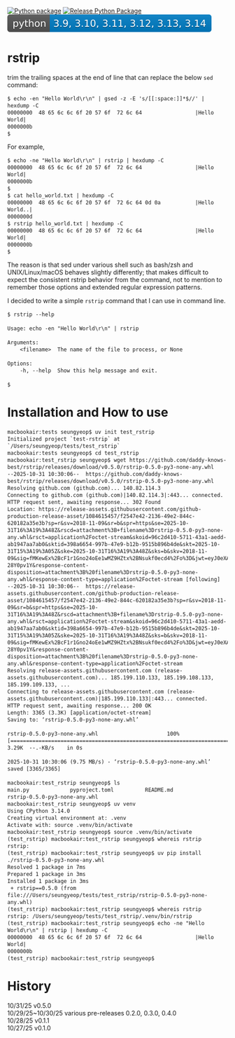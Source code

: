 [![Python package](https://github.com/daddy-knows-best/rstrip/actions/workflows/python-package.yml/badge.svg)](https://github.com/daddy-knows-best/rstrip/actions/workflows/python-package.yml)
[![Release Python Package](https://github.com/daddy-knows-best/rstrip/actions/workflows/release.yml/badge.svg)](https://github.com/daddy-knows-best/rstrip/actions/workflows/release.yml)
![](https://github.com/daddy-knows-best/rstrip/blob/main/pybadge.svg)

# rstrip

trim the trailing spaces at the end of line that can replace the below `sed` command:

```
$ echo -en "Hello World\r\n" | gsed -z -E 's/[[:space:]]*$//' | hexdump -C
00000000  48 65 6c 6c 6f 20 57 6f  72 6c 64                 |Hello World|
0000000b
$
```

For example,

```
$ echo -ne "Hello World\r\n" | rstrip | hexdump -C
00000000  48 65 6c 6c 6f 20 57 6f  72 6c 64                 |Hello World|
0000000b
$
$ cat hello_world.txt | hexdump -C
00000000  48 65 6c 6c 6f 20 57 6f  72 6c 64 0d 0a           |Hello World..|
0000000d
$ rstrip hello_world.txt | hexdump -C
00000000  48 65 6c 6c 6f 20 57 6f  72 6c 64                 |Hello World|
0000000b
$
```

The reason is that sed under various shell such as bash/zsh and UNIX/Linux/macOS behaves slightly differently; that makes difficult to expect the consistent rstrip behavior from the command, not to mention to remember those options and extended regular expression patterns.

I decided to write a simple `rstrip` command that I can use in command line.

```
$ rstrip --help

Usage: echo -en "Hello World\r\n" | rstrip

Arguments:
    <filename>  The name of the file to process, or None

Options:
    -h, --help  Show this help message and exit.

$
```

# Installation and How to use

```
macbookair:tests seungyeop$ uv init test_rstrip
Initialized project `test-rstrip` at `/Users/seungyeop/tests/test_rstrip`
macbookair:tests seungyeop$ cd test_rstrip
macbookair:test_rstrip seungyeop$ wget https://github.com/daddy-knows-best/rstrip/releases/download/v0.5.0/rstrip-0.5.0-py3-none-any.whl
--2025-10-31 10:30:06--  https://github.com/daddy-knows-best/rstrip/releases/download/v0.5.0/rstrip-0.5.0-py3-none-any.whl
Resolving github.com (github.com)... 140.82.114.3
Connecting to github.com (github.com)|140.82.114.3|:443... connected.
HTTP request sent, awaiting response... 302 Found
Location: https://release-assets.githubusercontent.com/github-production-release-asset/1084615457/f2547e42-2136-49e2-844c-620182a35e3b?sp=r&sv=2018-11-09&sr=b&spr=https&se=2025-10-31T16%3A19%3A48Z&rscd=attachment%3B+filename%3Drstrip-0.5.0-py3-none-any.whl&rsct=application%2Foctet-stream&skoid=96c2d410-5711-43a1-aedd-ab1947aa7ab0&sktid=398a6654-997b-47e9-b12b-9515b896b4de&skt=2025-10-31T15%3A19%3A05Z&ske=2025-10-31T16%3A19%3A48Z&sks=b&skv=2018-11-09&sig=fMKewEx%2BcF1r1Gno24oEe1wMZ9HZtx%2BNsukf0ecd4%2Fo%3D&jwt=eyJ0eXAiOiJKV1QiLCJhbGciOiJIUzI1NiJ9.eyJpc3MiOiJnaXRodWIuY29tIiwiYXVkIjoicmVsZWFzZS1hc3NldHMuZ2l0aHVidXNlcmNvbnRlbnQuY29tIiwia2V5Ijoia2V5MSIsImV4cCI6MTc2MTkyNDkwNiwibmJmIjoxNzYxOTI0NjA2LCJwYXRoIjoicmVsZWFzZWFzc2V0cHJvZHVjdGlvbi5ibG9iLmNvcmUud2luZG93cy5uZXQifQ.FU2p7kAlwzFyjC3b3VwSSL8FcBSxbpu9pv-28Y0pv1Y&response-content-disposition=attachment%3B%20filename%3Drstrip-0.5.0-py3-none-any.whl&response-content-type=application%2Foctet-stream [following]
--2025-10-31 10:30:06--  https://release-assets.githubusercontent.com/github-production-release-asset/1084615457/f2547e42-2136-49e2-844c-620182a35e3b?sp=r&sv=2018-11-09&sr=b&spr=https&se=2025-10-31T16%3A19%3A48Z&rscd=attachment%3B+filename%3Drstrip-0.5.0-py3-none-any.whl&rsct=application%2Foctet-stream&skoid=96c2d410-5711-43a1-aedd-ab1947aa7ab0&sktid=398a6654-997b-47e9-b12b-9515b896b4de&skt=2025-10-31T15%3A19%3A05Z&ske=2025-10-31T16%3A19%3A48Z&sks=b&skv=2018-11-09&sig=fMKewEx%2BcF1r1Gno24oEe1wMZ9HZtx%2BNsukf0ecd4%2Fo%3D&jwt=eyJ0eXAiOiJKV1QiLCJhbGciOiJIUzI1NiJ9.eyJpc3MiOiJnaXRodWIuY29tIiwiYXVkIjoicmVsZWFzZS1hc3NldHMuZ2l0aHVidXNlcmNvbnRlbnQuY29tIiwia2V5Ijoia2V5MSIsImV4cCI6MTc2MTkyNDkwNiwibmJmIjoxNzYxOTI0NjA2LCJwYXRoIjoicmVsZWFzZWFzc2V0cHJvZHVjdGlvbi5ibG9iLmNvcmUud2luZG93cy5uZXQifQ.FU2p7kAlwzFyjC3b3VwSSL8FcBSxbpu9pv-28Y0pv1Y&response-content-disposition=attachment%3B%20filename%3Drstrip-0.5.0-py3-none-any.whl&response-content-type=application%2Foctet-stream
Resolving release-assets.githubusercontent.com (release-assets.githubusercontent.com)... 185.199.110.133, 185.199.108.133, 185.199.109.133, ...
Connecting to release-assets.githubusercontent.com (release-assets.githubusercontent.com)|185.199.110.133|:443... connected.
HTTP request sent, awaiting response... 200 OK
Length: 3365 (3.3K) [application/octet-stream]
Saving to: ‘rstrip-0.5.0-py3-none-any.whl’

rstrip-0.5.0-py3-none-any.whl                      100%[==============================================================================================================>]   3.29K  --.-KB/s    in 0s

2025-10-31 10:30:06 (9.75 MB/s) - ‘rstrip-0.5.0-py3-none-any.whl’ saved [3365/3365]

macbookair:test_rstrip seungyeop$ ls
main.py				pyproject.toml			README.md			rstrip-0.5.0-py3-none-any.whl
macbookair:test_rstrip seungyeop$ uv venv
Using CPython 3.14.0
Creating virtual environment at: .venv
Activate with: source .venv/bin/activate
macbookair:test_rstrip seungyeop$ source .venv/bin/activate
(test_rstrip) macbookair:test_rstrip seungyeop$ whereis rstrip
rstrip:
(test_rstrip) macbookair:test_rstrip seungyeop$ uv pip install ./rstrip-0.5.0-py3-none-any.whl
Resolved 1 package in 7ms
Prepared 1 package in 3ms
Installed 1 package in 3ms
 + rstrip==0.5.0 (from file:///Users/seungyeop/tests/test_rstrip/rstrip-0.5.0-py3-none-any.whl)
(test_rstrip) macbookair:test_rstrip seungyeop$ whereis rstrip
rstrip: /Users/seungyeop/tests/test_rstrip/.venv/bin/rstrip
(test_rstrip) macbookair:test_rstrip seungyeop$ echo -ne "Hello World\r\n" | rstrip | hexdump -C
00000000  48 65 6c 6c 6f 20 57 6f  72 6c 64                 |Hello World|
0000000b
(test_rstrip) macbookair:test_rstrip seungyeop$
```

# History

10/31/25 v0.5.0\
10/29/25~10/30/25 various pre-releases 0.2.0, 0.3.0, 0.4.0\
10/28/25 v0.1.1\
10/27/25 v0.1.0
